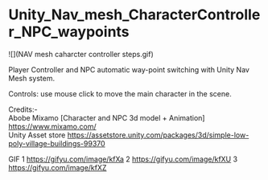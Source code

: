 # Unity_Nav_mesh_CharacterController_NPC_waypoints


![](NAV mesh caharcter controller steps.gif)

Player Controller and NPC  automatic way-point switching  with Unity Nav Mesh system. 

Controls: use mouse click  to move the main character in the scene.  

Credits:-  
Abobe Mixamo [Character and NPC 3d model + Animation] https://www.mixamo.com/  
Unity Asset store https://assetstore.unity.com/packages/3d/simple-low-poly-village-buildings-99370

GIF
1
https://gifyu.com/image/kfXa
2
https://gifyu.com/image/kfXU
3
https://gifyu.com/image/kfXZ
